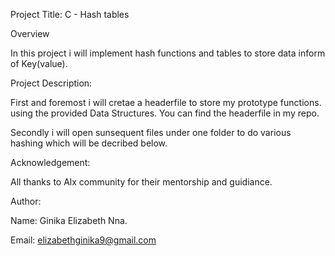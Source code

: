 Project Title: C - Hash tables

Overview

In this project i will implement hash functions and tables to store data inform of Key(value). 


Project Description:

First and foremost i will cretae a headerfile to store my prototype functions. using the provided Data Structures. You can find the headerfile in my repo. 

Secondly i will open sunsequent files under one folder to do various hashing which will be decribed below. 


Acknowledgement:

All thanks to Alx community for their mentorship and guidiance. 

Author:

Name: Ginika Elizabeth Nna.

Email: elizabethginika9@gmail.com

